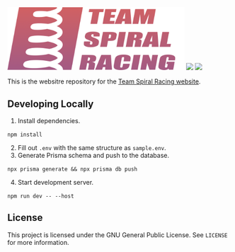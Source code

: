 <img src="/static/logos/full.png" alt="team spiral racing logo" width="400"/>
<a href="https://github.com/jonathanlo411/TeamSpiralRacing/releases"><img src="https://img.shields.io/github/v/release/jonathanlo411/TeamSpiralRacing?color=f56827"></a>
<a href="https://github.com/jonathanlo411/TeamSpiralRacing/blob/main/LICENSE"><img src="https://img.shields.io/github/license/jonathanlo411/TeamSpiralRacing"></a>

This is the websitre repository for the [Team Spiral Racing website](https://www.teamspiralracing.com/).

## Developing Locally
1. Install dependencies.
```
npm install
```
2. Fill out `.env` with the same structure as `sample.env`.
3. Generate Prisma schema and push to the database.
```
npx prisma generate && npx prisma db push
```
4. Start development server.
```
npm run dev -- --host
```

## License
This project is licensed under the GNU General Public License. See `LICENSE` for more information.
